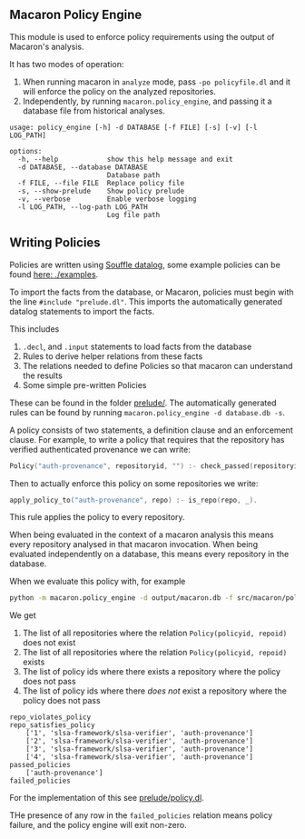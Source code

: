 Macaron Policy Engine
-----------------------

This module is used to enforce policy requirements using the output of Macaron's analysis.

It has two modes of operation:

1. When running macaron in `analyze` mode, pass `-po policyfile.dl` and it will enforce the policy on the analyzed
   repositories.
2. Independently, by running `macaron.policy_engine`, and passing it a database file from historical analyses.

```
usage: policy_engine [-h] -d DATABASE [-f FILE] [-s] [-v] [-l LOG_PATH]

options:
  -h, --help            show this help message and exit
  -d DATABASE, --database DATABASE
                        Database path
  -f FILE, --file FILE  Replace policy file
  -s, --show-prelude    Show policy prelude
  -v, --verbose         Enable verbose logging
  -l LOG_PATH, --log-path LOG_PATH
                        Log file path
```

Writing Policies
----------------

Policies are written using [Souffle datalog](policies.md),
some example policies can be found [here: ./examples](examples).

To import the facts from the database, or Macaron, policies must begin with the line `#include "prelude.dl"`.
This imports the automatically generated datalog statements to import the facts.

This includes

1. `.decl`, and `.input` statements to load facts from the database
2. Rules to derive helper relations from these facts
3. The relations needed to define Policies so that macaron can understand the results
4. Some simple pre-written Policies

These can be found in the folder [prelude/](prelude). The automatically generated rules can be found by running
`macaron.policy_engine -d database.db -s`.

A policy consists of two statements, a definition clause and an enforcement clause. For example, to write a policy that
requires that the repository has verified authenticated provenance we can write:

```c
Policy("auth-provenance", repositoryid, "") :- check_passed(repositoryid, "mcn_provenance_level_three_1").
```

Then to actually enforce this policy on some repositories we write:

```c
apply_policy_to("auth-provenance", repo) :- is_repo(repo, _).
```

This rule applies the policy to every repository.

When being evaluated in the context of a macaron analysis this means every repository analysed in that macaron
invocation. When being evaluated independently on a database, this means every repository in the database.


When we evaluate this policy with, for example

```sh
python -m macaron.policy_engine -d output/macaron.db -f src/macaron/policy_engine/examples/simple_example.dl
```

We get

1. The list of all repositories where the relation `Policy(policyid, repoid)` does not exist
2. The list of all repositories where the relation `Policy(policyid, repoid)` exists
3. The list of policy ids where there exists a repository where the policy does not pass
4. The list of policy ids where there _does not_ exist a repository where the policy does not pass

```
repo_violates_policy
repo_satisfies_policy
    ['1', 'slsa-framework/slsa-verifier', 'auth-provenance']
    ['2', 'slsa-framework/slsa-verifier', 'auth-provenance']
    ['3', 'slsa-framework/slsa-verifier', 'auth-provenance']
    ['4', 'slsa-framework/slsa-verifier', 'auth-provenance']
passed_policies
    ['auth-provenance']
failed_policies
```

For the implementation of this see [prelude/policy.dl](prelude/policy.dl).

THe presence of any row in the `failed_policies` relation means policy failure, and the policy engine will exit non-zero.
